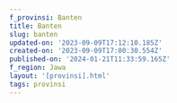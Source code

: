 ```yaml
---
f_provinsi: Banten
title: Banten
slug: banten
updated-on: '2023-09-09T17:12:10.185Z'
created-on: '2023-09-09T17:00:30.554Z'
published-on: '2024-01-21T11:33:59.165Z'
f_region: Jawa
layout: '[provinsi].html'
tags: provinsi
---
```



